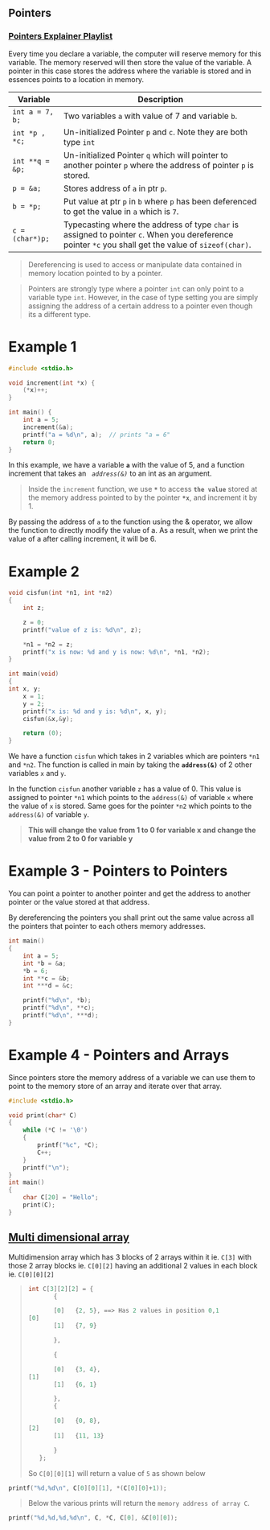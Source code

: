 ## Pointers

### [Pointers Explainer Playlist](https://www.youtube.com/playlist?list=PL2_aWCzGMAwLZp6LMUKI3cc7pgGsasm2_)

Every time you declare a variable, the computer will reserve memory for this variable. The memory reserved will then store the value of the variable. A pointer in this case stores the address where the variable is stored and in essences points to a location in memory.

| Variable | Description |
| -------- | ----------- |
| `int a = 7, b;` | Two variables `a` with value of 7 and variable `b`. 
| `int *p , *c;` | Un-initialized Pointer `p` and `c`. Note they are both type `int`
| `int **q = &p;`| Un-initialized Pointer `q` which will pointer to another pointer `p` where the address of pointer `p` is stored.
| `p = &a;` | Stores address of `a` in ptr `p`.
| `b = *p;` | Put value at ptr `p` in `b` where `p` has been deferenced to get the value in `a` which is `7`.
| `c = (char*)p; `| Typecasting where the address of type `char` is assigned to pointer `c`. When you dereference pointer `*c` you shall get the value of `sizeof(char)`.

> Dereferencing is used to access or manipulate data contained in memory location pointed to by a pointer.

> Pointers are strongly type where a pointer `int` can only point to a variable type `int`. However, in the case of type setting you are simply assigning the address of a certain address to a pointer even though its a different type.

# Example 1

```c
#include <stdio.h>

void increment(int *x) {
    (*x)++;
}

int main() {
    int a = 5;
    increment(&a);
    printf("a = %d\n", a);  // prints "a = 6"
    return 0;
}
```

In this example, we have a variable **`a`** with the value of 5, and a function increment that takes an *` address(&)`* to an int as an argument. 

> Inside the `increment` function, we use **`*`** to access **`the value`** stored at the memory address pointed to by the pointer **`*x`**, and increment it by 1. 

By passing the address of `a` to the function using the & operator, we allow the function to directly modify the value of a. As a result, when we print the value of a after calling increment, it will be 6.

# Example 2
```c
void cisfun(int *n1, int *n2)
{
    int z;

    z = 0;
    printf("value of z is: %d\n", z);

    *n1 = *n2 = z;
    printf("x is now: %d and y is now: %d\n", *n1, *n2);
}

int main(void)
{
int x, y;
    x = 1;
    y = 2;
    printf("x is: %d and y is: %d\n", x, y);
    cisfun(&x,&y);

    return (0);
}
```
We have a function `cisfun` which takes in 2 variables which are pointers `*n1` and `*n2`. The function is called in main by taking the **`address(&)`** of 2 other variables `x` and `y`.

In the function `cisfun` another variable `z` has a value of 0. This value is assigned to pointer `*n1` which points to the `address(&)` of variable `x` where the value of `x` is stored. Same goes for the pointer `*n2` which points to the `address(&)` of variable `y`.

> **This will change the value from 1 to 0 for variable x and change the value from 2 to 0 for variable y**

# Example 3 - Pointers to Pointers
You can point a pointer to another pointer and get the address to another pointer or the value stored at that address.

By dereferencing the pointers you shall print out the same value across all the pointers that pointer to each others memory addresses.
```c
int main()
{
    int a = 5;
    int *b = &a; 
    *b = 6; 
    int **c = &b;
    int ***d = &c;

    printf("%d\n", *b); 
    printf("%d\n", **c); 
    printf("%d\n", ***d); 
}
```

# Example 4 - Pointers and Arrays
Since pointers store the memory address of a variable we can use them to point to the memory store of an array and iterate over that array.

```c
#include <stdio.h>

void print(char* C)
{
    while (*C != '\0')
    {
        printf("%c", *C);
        C++;
    }
    printf("\n");
}
int main()
{
    char C[20] = "Hello";
    print(C);
}
```

## [Multi dimensional array](https://www.youtube.com/watch?v=_j5lhHWkbnQ&list=PL2_aWCzGMAwLZp6LMUKI3cc7pgGsasm2_&index=12)
Multidimension array which has 3 blocks of 2 arrays within it ie. `C[3]` with those 2 array blocks ie. `C[0][2]` having an additional 2 values in each block ie. `C[0][0][2]`
>```c
>int C[3][2][2] = {
>        {
>
>        [0]   {2, 5}, ==> Has 2 values in position 0,1 
>[0]
>        [1]   {7, 9}
>
>        },
>
>        {
>
>        [0]   {3, 4}, 
>[1]
>        [1]   {6, 1}
>
>        },
>        {
>
>        [0]   {0, 8}, 
>[2]
>        [1]   {11, 13}
>
>        }
>    };
> ```   
> So `C[0][0][1]` will return a value of `5` as shown below
```c
printf("%d,%d\n", C[0][0][1], *(C[0][0]+1)); 
```
>Below the various prints will return the `memory address of array C`.
```c
printf("%d,%d,%d,%d\n", C, *C, C[0], &C[0][0]); 
```    


